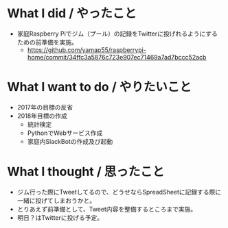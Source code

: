 # What I did / やったこと
- 家庭Raspberry Piでジム（プール）の記録をTwitterに投げれるようにするための前準備を実施。
  - https://github.com/yamap55/raspberrypi-home/commit/34ffc3a5876c723e907ec71469a7ad7bccc52acb

# What I want to do / やりたいこと
- 2017年の目標の反省
- 2018年目標の作成
  - 統計検定
  - PythonでWebサービス作成
  - 家庭内SlackBotの作成及び起動

# What I thought / 思ったこと
- ジム行った際にTweetしてるので、どうせならSpreadSheetに記録する際に一緒に投げてしまおうかと。
- とりあえず前準備として、Tweet内容を整備するところまで実施。
- 明日？はTwitterに投げる予定。
